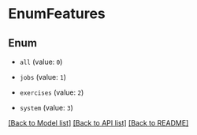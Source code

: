 # EnumFeatures


## Enum

* `all` (value: `0`)

* `jobs` (value: `1`)

* `exercises` (value: `2`)

* `system` (value: `3`)

[[Back to Model list]](../README.md#documentation-for-models) [[Back to API list]](../README.md#documentation-for-api-endpoints) [[Back to README]](../README.md)

